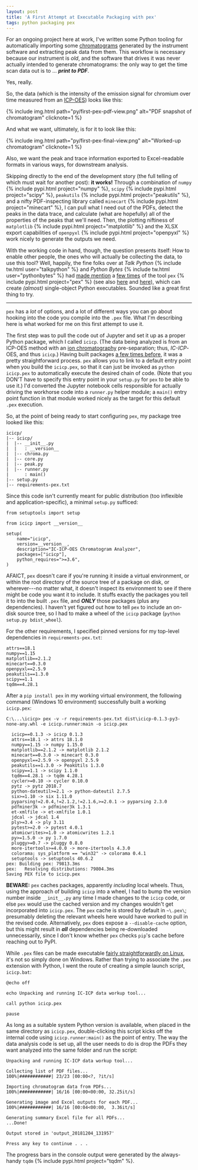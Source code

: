 ```yaml
---
layout: post
title: 'A First Attempt at Executable Packaging with pex'
tags: python packaging pex
---
```


For an ongoing project here at work, I've written some Python tooling for automatically
importing some [chromatograms](https://en.wikipedia.org/wiki/Chromatography#Chromatography_terms)
generated by the instrument software and extracting peak data from them.
This workflow is necessary because our instrument is *old*, and the software that 
drives it was never actually intended to generate chromatograms: the only way to get the time
scan data out is to ... ***print to PDF***.

Yes, really.

So, the data (which is the intensity of the emission signal for chromium over time
measured from an
[ICP-OES](https://en.wikipedia.org/wiki/Inductively_coupled_plasma_atomic_emission_spectroscopy))
looks like this:

{% include img.html path="py/first-pex-pdf-view.png" alt="PDF snapshot of chromatogram" clicknote=1 %}

And what we want, ultimately, is for it to look like this:

{% include img.html path="py/first-pex-final-view.png" alt="Worked-up chromatogram" clicknote=1 %}

Also, we want the peak and trace information exported to Excel-readable formats in various ways,
for downstream analysis.

Skipping directly to the end of the development story (the full telling of which must wait for another post):
**it works!** Through a combination of
`numpy` {% include pypi.html project="numpy" %},
`scipy` {% include pypi.html project="scipy" %},
`peakutils` {% include pypi.html project="peakutils" %},
and a nifty PDF-inspecting library called `minecart` {% include pypi.html project="minecart" %},
I can pull what I need out of the PDFs, detect the peaks in the data trace, and calculate
(what are hopefully) all of the properties of the peaks that we'll need.
Then, the plotting niftiness of 
`matplotlib` {% include pypi.html project="matplotlib" %}
and the XLSX export capabilities of `openpyxl` {% include pypi.html project="openpyxl" %}
work nicely to generate the outputs we need.

With the working code in hand, though, the question presents itself: How to enable other people,
the ones who will actually be collecting the data, to use this tool?  Well, happily,
the fine folks over at *Talk Python* {% include tw.html user="talkpython" %}
and *Python Bytes*  {% include tw.html user="pythonbytes" %} had
[made mention](https://talkpython.fm/episodes/show/153/how-python-evolves)
a [few times](https://talkpython.fm/episodes/show/154/python-in-biology-and-genomics)
of the tool `pex` {% include pypi.html project="pex" %}
(see also [here](https://talkpython.fm/episodes/show/185/creating-a-python-3-culture-at-facebook)
and [here](https://pythonbytes.fm/episodes/show/50/bundling-shipping-and-protecting-python-applications)),
which can create *(almost)* single-object Python executables.
Sounded like a great first thing to try.

----

`pex` has a *lot* of options, and a lot of different ways you can go about hooking into the
code you compile into the `.pex` file.  What I'm describing here is
what worked for me on this first attempt to use it.

The first step was to pull the code out of Jupyter and set it up as a proper Python package,
which I called `icicp`. (The data being analyzed is from an
ICP-OES method
with an [ion chromatography](https://en.wikipedia.org/wiki/Ion_chromatography)
pre-separation; thus, *IC-ICP*-OES, and thus `icicp`.)
Having built packages [a few times before](https://pypi.org/user/bskinn), it was a pretty straightforward process.
`pex` allows you to link to a default entry point when you build the `icicp.pex`, so that
it can just be invoked as `python icicp.pex` to automatically execute the desired chain
of code.  (Note that you DON'T have to specify this entry point in your `setup.py`
for `pex` to be able to use it.)
I'd converted the Jupyter notebook cells responsible for actually driving the
workhorse code into a `runner.py` helper module; a `main()` entry point function in that
module worked nicely as the target for this default `.pex` execution.

So, at the point of being ready to start configuring `pex`, my package tree looked like this:

```
icicp/
|-- icicp/
|  |-- __init__.py
|  |   : __version__
|  |-- chroma.py
|  |-- core.py
|  |-- peak.py
|  |-- runner.py
|      : main()
|-- setup.py
|-- requirements-pex.txt
```

Since this code isn't currently meant for public distribution
(too inflexible and application-specific),
a minimal `setup.py` sufficed:

```
from setuptools import setup

from icicp import __version__

setup(
    name="icicp",
    version=__version__,
    description="IC-ICP-OES Chromatogram Analyzer",
    packages=["icicp"],
    python_requires=">=3.6",
)
```

AFAICT, `pex` doesn't care if you're running it inside a virtual environment, or within
the root directory of the source tree of a package on disk, or wherever---no matter what, it doesn't
inspect its environment to see if there might be code you want it to include. It stuffs
exactly the packages you tell it to into the built `.pex` file, and ***ONLY*** those packages
(plus any dependencies).
I haven't yet figured out how to tell `pex` to include an on-disk source tree, so
I had to make a wheel of the `icicp` package (`python setup.py bdist_wheel`).

For the other requirements, I specified pinned versions for my top-level dependencies
in `requirements-pex.txt`:

```
attrs==18.1
numpy==1.15
matplotlib==2.1.2
minecart==0.3.0
openpyxl==2.5.9
peakutils==1.3.0
scipy==1.1
tqdm==4.28.1
```

After a `pip install pex` in my working virtual environment, the following command
(Windows 10 environment) successfully built a working `icicp.pex`:

```
C:\...\icicp> pex -v -r requirements-pex.txt dist\icicp-0.1.3-py3-none-any.whl -e icicp.runner:main -o icicp.pex

  icicp==0.1.3 -> icicp 0.1.3
  attrs==18.1 -> attrs 18.1.0
  numpy==1.15 -> numpy 1.15.0
  matplotlib==2.1.2 -> matplotlib 2.1.2
  minecart==0.3.0 -> minecart 0.3.0
  openpyxl==2.5.9 -> openpyxl 2.5.9
  peakutils==1.3.0 -> PeakUtils 1.3.0
  scipy==1.1 -> scipy 1.1.0
  tqdm==4.28.1 -> tqdm 4.28.1
  cycler>=0.10 -> cycler 0.10.0
  pytz -> pytz 2018.7
  python-dateutil>=2.1 -> python-dateutil 2.7.5
  six>=1.10 -> six 1.11.0
  pyparsing!=2.0.4,!=2.1.2,!=2.1.6,>=2.0.1 -> pyparsing 2.3.0
  pdfminer3k -> pdfminer3k 1.3.1
  et-xmlfile -> et-xmlfile 1.0.1
  jdcal -> jdcal 1.4
  ply>=3.4 -> ply 3.11
  pytest>=2.0 -> pytest 4.0.1
  atomicwrites>=1.0 -> atomicwrites 1.2.1
  py>=1.5.0 -> py 1.7.0
  pluggy>=0.7 -> pluggy 0.8.0
  more-itertools>=4.0.0 -> more-itertools 4.3.0
  colorama; sys_platform == "win32" -> colorama 0.4.1
  setuptools -> setuptools 40.6.2
pex: Building pex: 79813.3ms
pex:   Resolving distributions: 79804.3ms
Saving PEX file to icicp.pex
```

**BEWARE:** `pex` caches packages, apparently *including* local wheels. Thus, using the
approach of building `icicp` into a wheel, I had to bump the version number inside
`__init__.py` any time I made changes to the `icicp` code, or else `pex` would use the
cached version and my changes wouldn't get incorporated into `icicp.pex`.
The `pex` cache is stored by default in `~\.pex\`; presumably deleting the relevant
wheels here would have worked to pull in the revised code.
Alternatively, `pex` does expose a `--disable-cache` option, but this might result in
***all*** dependencies being re-downloaded unnecessarily, since I don't know whether
`pex` checks `pip`'s cache before reaching out to PyPI.

While `.pex` files can be made executable
[fairly straightforwardly on Linux](https://pex.readthedocs.io/en/stable/buildingpex.html#saving-pex-files),
it's not so simply done on Windows. Rather than trying to associate the `.pex` extension with
Python, I went the route of creating a simple launch script, `icicp.bat`:

```
@echo off

echo Unpacking and running IC-ICP data workup tool...

call python icicp.pex

pause
```

As long as a suitable system Python version is available, when placed
in the same directory as `icicp.pex`, double-clicking this script kicks off the
internal code using `icicp.runner:main()` as the point of entry.
The way the data analysis code is set up, all the user needs to do is drop
the PDFs they want analyzed into the same folder and run the script:

```
Unpacking and running IC-ICP data workup tool...

Collecting list of PDF files...
100%|############| 23/23 [00:00<?, ?it/s]

Importing chromatogram data from PDFs...
100%|############| 16/16 [00:00<00:00, 32.25it/s]

Generating image and Excel outputs for each PDF...
100%|############| 16/16 [00:04<00:00,  3.36it/s]

Generating summary Excel file for all PDFs...
...Done!

Output stored in 'output_20181204_131957'

Press any key to continue . . .
```

The progress bars in the console output were generated by the 
always-handy `tqdm` {% include pypi.html project="tqdm" %}.




